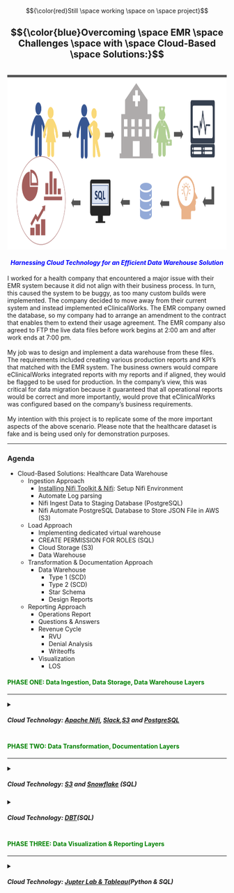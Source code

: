 <!-- ABOUT THE PROJECT -->

$${\color{red}Still \space working \space on \space project}$$

## <center>$${\color{blue}Overcoming \space EMR \space Challenges \space with \space Cloud-Based \space Solutions:}$$</center>
<br>
<img src="images/main.png" alt="header" style="width: 900px; height: 400px;"><br>

#### <font color="blue"><em><center>Harnessing Cloud Technology for an Efficient Data Warehouse Solution</em></center></font>
I worked for a health company that encountered a major issue with their EMR system because it did not align with their business process. In turn, this caused the system to be buggy, as too many custom builds were implemented. The company decided to move away from their current system and instead implemented eClinicalWorks. The EMR company owned the database, so my company had to arrange an amendment to the contract that enables them to extend their usage agreement. The EMR company also agreed to FTP the live data files before work begins at 2:00 am and after work ends at 7:00 pm.
<br><br>
My job was to design and implement a data warehouse from these files. The requirements included creating various production reports and KPI’s that matched with the EMR system. The business owners would compare eClinicalWorks integrated reports with my reports and if aligned, they would be flagged to be used for production. In the company’s view, this was critical for data migration because it guaranteed that all operational reports would be correct and more importantly, would prove that eClinicalWorks was configured based on the company’s business requirements.
<br><br>
My intention with this project is to replicate some of the more important aspects of the above scenario. Please note that the healthcare dataset is fake and is being used only for demonstration purposes.

---------------------------------------------------------------------------------------------------------------------
### Agenda

- Cloud-Based Solutions: Healthcare Data Warehouse
  - Ingestion Approach
    - [Installing Nifi Toolkit & Nifi](https://nifi.apache.org/docs/nifi-docs/html/getting-started.html): Setup Nifi Environment
    - Automate Log parsing
    - Nifi Ingest Data to Staging Database (PostgreSQL)
    - Nifi Automate PostgreSQL Database to Store JSON File in AWS (S3)
  - Load Approach
    - Implementing dedicated virtual warehouse
    - CREATE PERMISSION FOR ROLES (SQL)
    - Cloud Storage (S3)
    - Data Warehouse 
  - Transformation & Documentation Approach
    - Data Warehouse 
      - Type 1 (SCD)
      - Type 2 (SCD)
      - Star Schema
      - Design Reports
  - Reporting Approach
    - Operations Report
     - Questions & Answers
    - Revenue Cycle
      - RVU
      - Denial Analysis
      - Writeoffs
    - Visualization
      - LOS


#### <font color="green"><left>PHASE ONE: Data Ingestion, Data Storage, Data Warehouse Layers</left></font>
---------------------------------------------------------------------------------------------------------------------

<details>
<summary>

##### Cloud Technology: [Apache Nifi](https://nifi.apache.org/), [Slack](https://slack.com/),[S3](https://aws.amazon.com/) and [PostgreSQL](https://www.postgresql.org/)

</summary>

### Ingestion Approach
-----------------------
The Ingestion (Apache Nifi) is designed to automate data across systems. In real-time, it will load (PutFile) the files into a local database (Postgres) before pushing the files to the cloud storage (S3) environment.<br><br>
The next step is to populate the cloud database. Snowpipe will pull the normalized JSON files from AWS into tables. As previously stated, the agreement with the EMR company was to FTP the files twice a day. I would be required to configure the load by creating a Task (Acron) and a Stream (CDC). This would enable triggers for a scheduled load and would continuously update the appropriate tables.<br><br>

#### Diagram Shows Ingestion Approach

<img src="images/IngestionArchitecture.png" alt="header" style="width: 900px; height: 700px;"><br>

<details>
<summary>
    
##### 1) Goto [NIFI](http:/localhost:8443/nifi/): Setup Nifi Environment
</summary>

- Setup Nifi Environment: (I am using a MAC)
  - Open Terminal
  - Move to the following folder: `cd /opt`
- Installing Nifi Toolkit: You can download the Apache Nifi [here](https://nifi.apache.org/download.html) or follow these steps:
  - Create the following variables:
    - `export version='1.22.0'`
    - `export nifi_registry_port='18443'` (I am keeping the illustration simple. However, install registry, prod, dev stg is recommended)
    - `export nifi_prd_port='8443'`
  - Download Nifi Toolkit: I am using a MAC and my environment location is `cd/opt`
    - `wget https://dlcdn.apache.org/nifi/${version}/nifi-toolkit-${version}-bin.zip cd /opt`
    - `unzip nifi-toolkit-${version}-bin.zip -d /opt/nifi-toolkit && cd /opt/nifi-toolkit/nifi-toolkit-${version} && mv * .. && cd .. && rm -rf nifi-toolkit-${version}`
  - Configuration Files
  
    Using the variables created above to configure Loop
    ----------------------------------------------------
    
    ```shell
    prop_replace () {
      target_file=${3:-${nifi_props_file}}
      echo 'replacing target file ' ${target_file}
      sed -i -e "s|^$1=.*$|$1=$2|" ${target_file}
    }

    mkdir -p /opt/nifi-toolkit/nifi-envs
    cp /opt/nifi-toolkit/conf/cli.properties.example /opt/nifi-toolkit/nifi-envs/nifi-PRD
    prop_replace baseUrl http://localhost:${nifi_prd_port} /opt/nifi-toolkit/nifi-envs/nifi-PRD
    cp /opt/nifi-toolkit/conf/cli.properties.example /opt/nifi-toolkit/nifi-envs/registry-PRD
    prop_replace baseUrl http://localhost:${nifi_registry_port} /opt/nifi-toolkit/nifi-envs/registry-PRD
    ```
    
    ### NIFI CLI STEPS:
    
    <strong>The config files have the following properties</strong>
    -----------------------------------------------------------------------------
    
    - Configure this nifi-PRD
      - Type the following: `cd /opt/nifi-toolkit/nifi-envs`
      - Add the following to `baseUrl`: `baseUrl=http://localhost:8443` 
    - Type the following and enter Nifi Toolkit env: `/opt/nifi-toolkit/bin/cli.sh`
    - Show Session Keys: `session keys`
    - Add session: `session set nifi.props /opt/nifi-toolkit/nifi-envs/nifi-DEV`

    <strong>View the nifi Environment</strong>
    ---------------------------------------------------------------
     
    - Start Nifi: `/opt/nifi-prd/bin/nifi.sh start` 
    - Start Nifi-toolkit: `/opt/nifi-toolkit/bin/cli.sh`                 `
    - View current Session: `session show`
    - Find the root PG Id: `nifi get-root-id`
    - List all Process Groups: `nifi pg-list` (its empty,but will be used in `Files to Postgres Database` section)
    - Find the current user: `nifi current-user`
    - List all available templates: `nifi list-templates` (its empty, haven't add any template as yet)

     <strong>Below is a basic view of Nifi Environment</strong>
    ---------------------------------------------------------------
     
    <img src="images/fileconfig.png" alt="header" style="width: 1000px; height: 700px;"><br> 

</details>


<details>
<summary>
  
##### 2) Goto [NIFI](http:/localhost:8443/nifi/): Automate Log parsing
</summary>

<strong> Setup Log parsing inside NIFI</strong>
---------------------------------------------------------------

- Log file location: `/opt/nifi-prd/logs` we can view the log files `nifi-app.log`
- Start Nifi: `/opt/nifi-prd/bin/nifi.sh start` 
- Start Nifi-toolkit: `/opt/nifi-toolkit/bin/cli.sh`
- Goto your nifi web location: `http:/localhost:8443/nifi/`
    - Drag Process Group icon onto the plane and name it `Healthcare Data Process` then double click to open another plane
    - Drag another `Process Group` and name it `LOGS`

<strong> Create the Log Flow in Nifi</strong>
---------------------------------------------------------------

- Drag the `Processor` onto the plane and type `TailFile` and Relationship is success
- Open the TailFaile Configure page and click on the `SETTINGS` and click on `Bulletin Level`
    - Will mirror the flow base on the `Bulletin Level` Then click on `PROPERTIES`
    - In `Property` column  `Tailing mode` choose Value `Single file` and in column `File(s) to Tail` add the log path
    - ***Log file Path**: `/opt/nifi-prd/logs/nifi-app.log`<br><br>

    - TailFile Configure Processor: `Bulltin Level`
    ------------------------------------------
    <img src="images/Bulletin.png" alt="header" style="width: 700px; height: 400px;"> <br>

    - TailFile Configure Processor: `PROPERTIES`
    ------------------------------------------
    <img src="images/TailFile.png" alt="header" style="width: 700px; height: 500px;"> <br>

    - Connect `TailFile` RELATIONSHIPS to Success `SplitText`
    - Configure Processor for `SplitText`: Line Split Count `1`this split the `Bulltin Level type`
        - ***Header Line Count***: `0`
        - ***Removing Trailing Newlines***: `True`
    - Connect `SplitText` RELATIONSHIPS to Success `RouteOnContent` and Terminate: `failure` and `original`
    - Configure Processor for `RouteOnContent`
        - ***Match Requirement***: `content must contain match`
        - ***Character Set***: `UTF`
        - ***Content Buffer Size*** : `1 MB`
        - ***Click*** the `+` and manually add the following:
            - DEBUG : connect to LongAttribute
            - ERROR : connect to `ExtractGrok`
            - INFO : connect to LongAttribute
            - WARN : connect to LongAttribute
            - See Below <br>
                - <img src="images/AddBulltin.png" alt="header" style="width: 600px; height: 400px;"> <br>
    - Connect `RouteOnContent` RELATIONSHIPS to Success `ExtractGrok` and Terminate: `unmatched`
    - Configure Processor for `ExtractGrok`
        - ***Grok Expression***: `%{TIMESTAMP_ISO8601:timestamp} %{LOGLEVEL:level} \[%{DATA:thread}\] %{DATA:class} %{GREEDYDATA:message}`
        - ***Character Set***: `flowfile-attribute`

    - If you have a `Slack` account Connect `RouteOnContent` RELATIONSHIPS to Success `PutSlack`
    - Configure Processor for `RouteOnContent`
        - ***Webhook URL***: `Sensitive value set`
        - ***Webhook Text***: ` An Error occoured at ${grok.timestamp} with Service ${grok.thread}. Error msg ${grok.message}`
        - Channel: <Your slack Channel>

    NIFI: LOG DATA FLOW
    ------------------------------------------
    <img src="images/logfile.png" alt="header" style="width: 700px; height: 500px;"> <br>   
            
 
</details>

  <details>
<summary>
  
 ##### 3) Goto [NIFI](http:/localhost:8443/nifi/): Ingest Data to Staging Database (PostgreSQL)
</summary>
    
- Incorporating a staging database may seem like an unnecessary step since the files are already standardized. However, there are several benefits to consider. Firstly, it provides cost-effectiveness. Utilizing the cloud for repeated SELECT operations can be expensive. Secondly, the staging database allows for the identification of any unforeseen data issues and enables additional data cleansing and standardization processes. The ultimate goal is to minimize the number of updates and inserts into Snowflake, ensuring optimal efficiency.
- ***FTP LOCATION***: I used python script to create a `timestamp` and `increment count` for each file.
  - `Python Script`:[Script](code): I also implement `Slack` to notify me that the file reachs `2:AM Before work and 7:PM `
  - To integrate the Incoming `Webhooks` feature into the code, you'll need to make the following modifications:
    1. Install the slack_sdk library if you haven't already: `pip install slack_sdk`
    2. Import the necessary modules: `from slack_sdk import WebClient`,`from slack_sdk.errors import SlackApiError`
    3. Set up the Slack webhook URL: `slack_webhook_url = 'YOUR_SLACK_WEBHOOK_URL'`: Click here to view script [Script](code)

- Automate configuration file within parameter-context 
    - ***Create two folders***: Process-Nifi and parameter_context
    - /opt/nifi-toolkit/nifi-envs/`Process-Nifi/parameter_context` and add the files [`postgres-config.json`](parameter-context) to the folder
    - ***Start Nifi-toolkit***: `/opt/nifi-toolkit/bin/cli.sh`
    - ***Create the parameter Context for database***:
    `nifi import-param-context -i /opt/nifi-toolkit/nifi-envs/Excel-NiFi/parameter_context/postgres-config.json' -u http://localhost:8443`
    - ***Create the parameter Context for file Tracker***:
    `nifi import-param-context -i /opt/nifi-toolkit/nifi-envs/Excel-NiFi/parameter_context/excell-healthcare-tracker-config.json' -u http://localhost:8443`
    - ***Goto your nifi web location***: `http:/localhost:8443/nifi/`
    - ***Open Nifi***: In the top right corner click the icon and click on `Parameter Contexts` to confirm that the above files are loaded
    - *** Global Gear***: Click on it and search in the `Process Group Parameter Context` for your loaded files and click apply
        - Drag Process Group icon onto the plane and name it `Healthcare Data Process` then double click to open another plane
        - Drag another `Process Group` and name it `File Extraction to Databases`
            - Click the process group `File Extraction to Database` and then Drag the Processor and type `List File`
                - In the ListFile processor the file configuration should be loaded inplace automatically
                - ***Input Directory*** : `#{source_directory}`
                - ***File Filter*** : `#{file_list}`
                - ***Entity Tracking Node Identifier*** : `${hostname()}`

            - Drag the Processor and type `FetchFile`
                - ***File to Fetch*** : `${absolute.path}/${filename}`
                - ***Move Conflict Strategy*** : `Rename`
            
            - Drag the Processor and type `ConvertRecord`: Read CSV files and convert to `JSON`
                - ***Record Reader*** :`CSVReader`: we needed configure a `Controller Service Details` click on `properties`
                    - ***Schema Access Strategys*** : `Infer Schema`
                    - ***CSV Parse*** : `Apache Commons CSV`
                    - ***CSV Format*** : `Microsoft Excel`
                - ***Record Writer*** : `JsonRecordSetWriter`
                    - ***Schema Write Strategy*** : `Set 'avro.schema' Attribute`
                    - ***Schema Access Strategy*** : `Inherit Record Schema`
                    - ***Output Grouping*** : `Array`
                    - ***Compression Format*** : `None`

            - Drag the Processor and type `ConvertJSONToSQL`: Read JSON files and convert to `SQL Queries`
                - ***JDBC Connection Pool*** :`JPostgreSQL-DBCPConnectionPool`: we needed configure a `Controller Service Details` click on `properties`

                - NIFI upload JSON config file for Database: `JPostgreSQL-DBCPConnectionPool`
                -----------------------------------------------------------------------------
                <img src="images/DBCPConnectionConfig.png" alt="header" style="width: 700px; height: 400px;"> <br>
                
                - ***Statement Type*** : `INSERT`
                - ***File Filter*** : `#{filename:replace('.csv')}`
              

            - Drag the Processor and type `PUTSQL`: Read JSON files and convert to `SQL Queries INSERT`
                - ***JDBC Connection Pool*** :`JPostgreSQL-DBCPConnectionPool`: we needed configure a `Controller Service Details` click on `properties`
                - ***Batch Size*** : `1000`
                - ***Rollback On Failure*** : `true`

               - NIFI Data Flow `Set up scheduled or event-driven processes to load data from NiFi into PostgreSQL`
                -----------------------------------------------------------------------------
                <img src="images/File_Database.png" alt="header" style="width: 700px; height: 800px;"> <br>

               - ***Stage Database***: `PostgreSQL Database` Ingest Results
                -----------------------------------------------------------------------------
              <img src="images/Stage_Database1.png" alt="header" style="width: 1200px; height: 600px;"> <br>
                
</details>

  <details>
<summary>
  
 ##### 4) Goto [NIFI](http:/localhost:8443/nifi/): Automate PostgreSQL Database to Store JSON File in AWS (S3)
</summary>
    
- ***Staging Database (PostgreSQL)***: The staging database acts as an intermediary storage area where the raw data from the ingestion layer is initially stored. It provides a temporary storage location for data cleansing, validation, and transformation processes.
***Cloud Storage (S3)***: The cloud storage, such as Amazon S3, is used to store the processed and transformed data. It provides scalable and cost-effective storage for large volumes of data, ensuring durability and availability.
- ***Data Transformation and Staging***: A Guide below but`Beyond the scope of the project`
    - Install and configure PostgreSQL database on a dedicated server or cluster
    - Create the necessary tables and schemas in PostgreSQL to stage the incoming data
    - Design SQL scripts or stored procedures to perform data transformation, standardization, and cleansing based on specific business rules
    - Implement data validation and quality checks to ensure the integrity of the staged data
    - Set up scheduled or event-driven processes to load data from `NiFi PostgreSQL to Storage (S3)`.
-AWS S3 CONFIGURATION
----------------------------------------
- **Create a User**:
    - Login to the `AWS Management Console`
    - In the search bar, type `IAM` and click on `IAM (Identity and Access Management)`
    - Click on `Users` from the left-hand menu and then click on `Add User`
    - Enter a name for the user and select `Programmatic access` for the `Access type`
    - Click on `Next: Permissions` and then select `Attach existing policies directly`
    - Search for and select the `AmazonS3FullAccess` policy
    - Click on `Next: Tags` (optional) and then click on `Next: Review`
    - Review the user details and click on `Create user`
    - Take note of the `Access key ID` and `Secret access key` as you will need them in the Nifi configuration

- **Create an S3 Bucket**:
    - Go to the `AWS Management Console`
    - In the search bar, type `S3` and click on `S3`
    - Click on `Create bucket`
    - Enter a unique name for the bucket and choose the region
    - Click on `Next` and leave the rest of the settings as default
    - Click on `Next` and review the bucket settings
    - Click on `Create bucket`

 - ***Start Nifi***: `/opt/nifi-prd/bin/nifi.sh start`
 - ***Goto your nifi web location***: `http:/localhost:8443/nifi/`
    - Drag another `Process Group` and name it `Database Extraction to AWS(S3)`
    - Click the process group `Database Extraction to AWS(S3)` and then Drag the Processor and type `ExecuteSQL`
    - In the `ExecuteSQL processor` we need to query the tables
        - ***Database Connection Pooling Service*** : `PostgreSQL-DBCPConnectionPool`
            - ***SQL select query*** : `SELECT * FROM CHARGES` -> `We can make this more dynamic however, Its beyond the Scope`
        - Drag the Processor and type `ConvertRecord`: follow the previous config 
        - Drag the Processor and type `UpdateAttribute`: Reads the table names
            - ***Click `+` and name `filename`*** :`${sql.tablename}.json`: returns json file
        - Drag the Processor and type `PutS3Object`: sends the file to Storage (S3)
            - ***Object Key***: `${filename}`
            - ***Bucket*** : The Name you gave your `S3 Storage`
            - ***Access Key ID*** : `Sensitive value set`
            - ***Secret Access key*** :  `Sensitive value set`
            - ***Storage Class*** : `Standard`
            - ***Region*** : `Where your AWS Account is located`

              - ***Stage Database***: `PostgreSQL Database`-> Click [Here](https://github.com/Jayboy628/DataDrivenHealthcare/blob/main/code/Load.ipynb) To View Code

              - ***NIFI Data Flow***: `PostgreSQL Database`
            -----------------------------------------------------------------------------
            <img src="images/Database_S3.png" alt="header" style="width: 700px; height: 800px;"> <br>

              - ***AWS Storage***: `S3`
            -----------------------------------------------------------------------------
            <img src="images/Storage_S3.png" alt="header" style="width: 600px; height: 400px;"> <br>


</details>
</details>

#### <font color="green"><left>PHASE TWO: Data Transformation, Documentation Layers</left></font>
---------------------------------------------------------------------------------------------------------------------
<details>
    
<summary>


##### Cloud Technology: [S3](https://aws.amazon.com/) and [Snowflake](https://www.snowflake.com/en/) (SQL)

</summary>

##### 5) Goto [Snowflake](https://app.snowflake.com/): AWS (S3) to Snowflake

### Load Approach
-----------------------

<p>
The next step is to populate the cloud database. Snowpipe will pull the normalized JSON files from AWS into tables. As previously stated, the agreement with the EMR company was to FTP the files twice a day. I would be required to configure the load by creating a Task (Acron) and a Stream (CDC). This would enable triggers for a scheduled load and would continuously update the appropriate tables.
</p><br>
<p>
  - **Implementing Slowly Changing Dimensions*** `(SCD) Type 2` in healthcare can provide invaluable insights and support
    data integrity in various use-cases. 
    Here are a few scenarios where it might be relevant:
    Patient Information Tracking: Patients' personal details or health status might change over time. SCD Type 2 would help keep track of these changes without losing the history. For example, if a patient's address changes or a patient's health condition improves or worsens, the latest information is always available and the history is preserved for any trend or recovery analysis.
  </p>

- `PROCESS TRACKING TYPE 2`
<p>
  ***Healthcare Provider Details***: Information about healthcare providers, like doctors or nurses, can also change. For instance, a doctor might change their specialty or a nurse might move to a different department or hospital. SCD Type 2 can be used to track these changes over time.
</p>

- `Table: provider_details`
<p>
***Healthcare Plan Changes***: Healthcare insurance plans can change. With SCD Type 2, changes can be tracked effectively, including coverage details or costs. This can be important for patient billing and understanding how plans have evolved over time.
</p>
- `Table: insurance_plan_details`

In each of these cases, a change to the current record results in an update to the end_date of the current record (with the current_flag set to FALSE) and the insertion of a new record with the updated details (with the current_flag set to TRUE and end_date as NULL). This allows the system to always have a pointer to the most current information while retaining historical changes.

- 1) ***Creating a Snowflake Account***: `First`, you need to create a Snowflake account, if you don't already have one.


- ### Implementing Dedicated Virtual Warehouse
- 2) ***Create Warehouse***: for this example we create a Warehouse called `HEALTHCARE_WH` SEE BELOW!

<table>
<tr> 
    <th><h5>CREATE DATA WAREHOUSE (SQL)</h5></th>
</tr>
<tr>
<td>  
<pre lang="js">
USE ROLE ACCOUNTADMIN;

    CREATE WAREHOUSE HEALTHCARE_WH 
    WITH WAREHOUSE_SIZE = 'XSMALL'
    WAREHOUSE_TYPE = 'STANDARD' 
    AUTO_SUSPEND = 300 
    AUTO_RESUME = TRUE 
    MIN_CLUSTER_COUNT = 1 
    MAX_CLUSTER_COUNT = 1 
    SCALING_POLICY = 'STANDARD'
    COMMENT = 'This is  a Data Warehouse for Healthcare';

</pre>
</td>
</tr>
</table>

- 3) ***Creating Roles and Users***: `You can create roles` and users by executing the following commands:

  ```
  CREATE ROLE dev_role;
  GRANT ROLE dev_role TO USER your_username;
  CREATE USER dev_user PASSWORD = 'YourPassword' MUST_CHANGE_PASSWORD = TRUE DEFAULT_ROLE = dev_role;
  ```

- 4) ***House Work***: Best practice is to create your own `ROLE` and give correct 
permission`HEALTHCARE_WH` SEE BELOW!
<table>
<tr> 
    <th><h5>CREATE PERMISSION FOR ROLES (SQL)</h5></th>
</tr>
<tr>
<td>  
<pre lang="js">

  - ***CREATE ROLE FOR TRANSFOMATION***:`CREATE ROLE TRANSFORM_ROLE;`
  - ***GRANT PRIV SYSADMIN***: `GRANT MODIFY ON WAREHOUSE HEALTHCARE_WH TO ROLE ACCOUNTADMIN;`    
  - ***Create Databases (SQL)***: 
    - `CREATE DATABASE HEALTHCARE_RAW;` AND 
    - `CREATE DATABASE HEALTHCARE_DEV;` AND 
    - `CREATE DATABASE HEALTHCARE_PROD;`
  - ***MODFIY DATABASE PRIV (SQL)***:
    - `GRANT MODIFY ON DATABASE HEALTHCARE_RAW TO ROLE TRANSFORM_ROLE;` AND 
    - `GRANT MODIFY ON DATABASE HEALTHCARE_DEV TO ROLE TRANSFORM_ROLE;`AND
    - `GRANT MODIFY ON DATABASE HEALTHCARE_PROD TO ROLE TRANSFORM_ROLE;`
  - ***GRANT PRIVALEGE ON RAW DATABASE FOR SCHEMA,TABLES AND VIEWS(SQL)***:
    - `GRANT USAGE ON DATABASE HEALTHCARE_RAW TO ROLE TRANSFORM_ROLE;`AND
    - `GRANT USAGE ON DATABASE HEALTHCARE_DEV TO ROLE TRANSFORM_ROLE;` AND
    - `GRANT USAGE ON DATABASE HEALTHCARE_PROD TO ROLE TRANSFORM_ROLE;`
  - ***GRANT PRIVALEGE ON HEALTHCARE_RAW DATABASE FOR SCHEMA,TABLES AND VIEWS(SQL)***:
    - `GRANT CREATE SCHEMA ON DATABASE HEALTHCARE_RAW TO ROLE TRANSFORM_ROLE;` AND
    - `GRANT MODIFY ON DATABASE HEALTHCARE_RAW TO ROLE TRANSFORM_ROLE;` AND 
    - `GRANT MODIFY ON ALL SCHEMAS IN DATABASE HEALTHCARE_RAW TO ROLE TRANSFORM_ROLE;`
  - ***GRANT USAGE ON DATABASE HEALTHCARE_RAW TO ROLE TRANSFORM_ROLE;***
    - `GRANT USAGE ON ALL SCHEMAS IN DATABASE HEALTHCARE_RAW TO ROLE TRANSFORM_ROLE;`AND
    - `GRANT SELECT ON ALL TABLES IN DATABASE HEALTHCARE_RAW TO ROLE TRANSFORM_ROLE;`AND
    - `GRANT SELECT ON ALL VIEWS IN DATABASE HEALTHCARE_RAW TO ROLE TRANSFORM_ROLE;`
  - ***CREATE SCHEMA***: `CREATE SCHEMA HEALTHCARE_RAW.EMR;`


</pre>
</td>
</tr>
</table>

<table>
<tr> 
    <th><h5>CREATE TABLES (SQL)</h5></th>
</tr>
<tr>
<td>  
<pre lang="js">
    

  - ***CREATE TABLE EMR.patient(***
    - patientPK varchar(255)	    NOT NULL
    - ,PatientNumber varchar(255)	NULL
    - ,FirstName varchar(255)	    NULL
    - ,LastName varchar(255)      NULL
    - ,Email varchar(255)	        NULL
    - ,PatientGender varchar(255)	NULL
    - ,PatientAge int	            NULL
    - ,City varchar(255)          NULL
    - ,State varchar(255)		      NULL); 

  - ***CREATE TABLE EMR.doctor(***
	   - doctorPK varchar(255)	Not NULL 
	   - ,ProviderNpi varchar(255)	NULL
	   - ,ProviderName varchar(255) NULL
	   - ,ProviderSpecialty varchar(255)	NULL
	   - ,ProviderFTE decimal(10,2)	NULL Default 0);

  - ***CREATE TABLE EMR.charge(***
    - chargePK varchar(255)	Not NULL
    - ,TransactionType varchar(255)	NULL
    - ,Transaction varchar(255)	NULL
    - ,AdjustmentReason varchar(255) NULL);

  - ***CREATE TABLE EMR.payer(***
	 - payerPK varchar(255)	Not NULL
	 - ,PayerName varchar(255)	NULL ); 
    
  - ***CREATE TABLE EMR.location(***
	 - locationPK varchar(255)	Not NULL 
	 - ,LocationName varchar(255) NULL);

  - ***CREATE TABLE EMR.diagnosis(***
	 - CodePK varchar(255)	Not NULL 
	 - ,DiagnosisCode varchar(255)	NULL
	 - ,DiagnosisCodeDescription varchar(255) NULL
	 - ,DiagnosisCodeGroup varchar(255)       NULL
   - ,effective_date CURRENT_TIMESTAMP()    NOT NULL
   - ,end_date DATE                         NULL
   - ,current_flag BOOLEAN                  NOT NULL);
    
  - ***CREATE TABLE EMR.Code(***
    - CodePK varchar(255)				          NOT NULL
    - ,CptCode varchar(255)				        NULL
    - ,CptDesc varchar(255)				        NULL
    - ,CptGrouping varchar(255)			      NULL
    - ,effective_date CURRENT_TIMESTAMP() NOT NULL
    - ,end_date DATE                      NULL
    - ,current_flag BOOLEAN               NOT NULL);

  - ***CREATE TABLE insurance_plan_details (***
    - plan_PK varchar(255)				          NOT NULL
    - ,plan_id varchar(255)                 NULL
    - ,coverage_details varchar(255)        NULL
    - ,costs INT                            NULL
    - ,effective_date CURRENT_TIMESTAMP() NOT NULL
    - ,end_date DATE
    - ,current_flag BOOLEAN);

  </pre>
</td>
</tr>
</table>


</details>


</details> 


<details>
    
<summary>

##### Cloud Technology: [DBT](https://www.getdbt.com/)(***SQL***)

</summary>

##### 6) Goto [DBT](https://auth.cloud.getdbt.com/login): Snowflake and DBT 

### Transformation, Documentation,  Approach
-----------------------------------------------------
<p>
Another requirement was implementing a Data Warehouse that enabled the stakeholders to view and compare the reports and KPIs. Since Data Warehouse usage is mainly for analytical purposes rather than transactional, I decided to design a Star Schema because the structure is less complex and provides better query performance. Documenting wasn’t required, however, adding the Data Build Tool (DBT) to this process allowed us to document each dimension, columns, and visualize the Star Schema. DBT also allowed us to neatly organize all data transformations into discrete models.
</p>

- DBT: Documentation and Transformation
  - Tables
    - Dimensions
    - Facts
    - SCD
      - Type-1
      - Type-2
    - build operational reports (push to BI Tool)
      
</details>
</details>

#### <font color="green"><left>PHASE THREE: Data Visualization & Reporting Layers</left></font>
---------------------------------------------------------------------------------------------------------------------
<details>
<summary>

#####  Cloud Technology: [Jupter Lab & Tableau](https://www.getdbt.com/)(***Python & SQL***)

</summary>

##### 7) Goto [DBT](https://auth.cloud.getdbt.com/login):  Python and Tableau 

### Analyze Approach
--------------------

<p>
My intention with this project is to replicate some of the more important aspects of the above scenario. <font color="red">Please note that the healthcare dataset is fake and is being used only for demonstration purposes.</font>
</p>

  - ***Jupyter Lab****
  ---------------------
  - `Revenue Cycle`
    - [Explore Data](https://github.com/Jayboy628/DataDrivenHealthcare/blob/main/revenue_cycle/exploring.ipynb)
        - RVU
        - Denial Analysis
        - Writeoffs
      - Visualization
        - LOS
    - Data Exploring
    - Data Cleansing
    - Recycle Revenue Reports
  - Tableau Healthcare Reports
    - Revenue Reports
    - PMI Reports
    - CMS Reports


</details>
